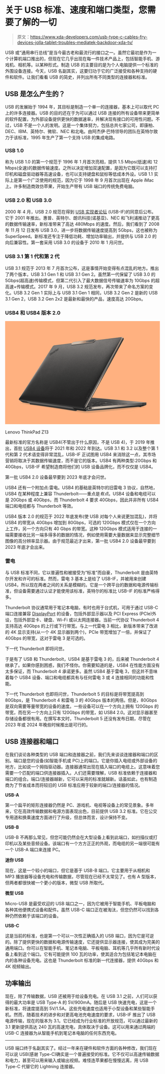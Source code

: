 # 关于 USB 标准、速度和端口类型，您需要了解的一切

> 原文：<https://www.xda-developers.com/usb-type-c-cables-fry-devices-jolla-tablet-troubles-mediatek-backdoor-xda-tv/>

USB 或“通用串行总线”是当今最古老和最流行的接口之一。虽然它最初是作为一个计算机端口推出的，但现在它几乎出现在每一件技术产品上，包括智能手机、游戏机、相机等。以某种形式。制造 USB 的主要目的是为个人电脑提供一个标准的外围设备连接。今天，USB 名副其实，这要归功于它的广泛接受和各种支持的硬件和软件。让我们看看 USB 的简史，并列出所有不同类型的连接器和标准。

## USB 是怎么产生的？

USB 的发展始于 1994 年，其目标是制造一个单一的连接器，基本上可以取代 PC 上的许多连接器。USB 的目的还在于为可以通过 USB 连接的所有设备带来更简单的软件配置，为外部设备提供更快的数据速率，并解决现有接口的可用性问题。不过，USB 不是一个人的发明。这是一个集体努力，包括总共七家公司，即康柏、DEC、IBM、英特尔、微软、NEC 和北电。由阿杰伊·巴特领导的团队在英特尔致力于该标准，1995 年生产了第一个支持 USB 的集成电路。

### USB 1.0

称为 USB 1.0 的第一个规范于 1996 年 1 月首次亮相，提供 1.5 Mbps(低速)和 12 Mbps(全速)的数据传输速度。之所以决定增加双速配置，是因为它既可以支持打印机和磁盘驱动器等高速设备，也可以支持键盘和鼠标等低成本外设。USB 1.1 实际上是第一个广泛使用的规范，因为它于 1998 年 9 月首次出现在 Apple iMac 上。许多制造商效仿苹果，开始生产带有 USB 端口的传统免费电脑。

### USB 2.0 和 USB 3.0

2000 年 4 月，USB 2.0 规范在得到 [USB 实现者论坛](https://www.usb.org/) (USB-IF)的同意后公布。它于 2001 年推出。惠普、英特尔、朗讯科技(诺基亚)、NEC 和飞利浦推动了更高的数据传输速率，新标准带来了高达 480Mbps 的速度。然后，我们看到了 2008 年 11 月 12 日发布 USB 3.0，进一步将数据传输速度提高到 5Gbps，这也被称为 SuperSpeed。新标准还专注于降低功耗、增加功率输出，并提供与 USB 2.0 的向后兼容性。第一套采用 USB 3.0 的设备于 2010 年 1 月问世。

### USB 3.1 第 1 代和第 2 代

USB 3.1 规范于 2013 年 7 月首次公布，这是事情开始变得有点混乱的地方。推出了两个版本，USB 3.1 Gen 1 和 USB 3.1 Gen 2。虽然第一代保留了 USB 3.0 的 5Gbps(超高速)传输模式，但第二代引入了最大数据信号传输速率为 10Gbps 的超高速+传输模式。2017 年 9 月，USB 3.2 规范发布，再次带来了命名方案的变化。USB 3.2 Gen 1 实际上与 USB 3.1 Gen 1 相同，USB 3.2 Gen 2 是新的 USB 3.1 Gen 2，USB 3.2 Gen 2x2 是最新和最快的产品，速度高达 20Gbps。

### USB4 和 USB4 版本 2.0

 <picture>![The Lenovo ThinkPad Z13 was designed in collaboration with AMD, and packs a lot of modern features like a haptic touchpad, a brand-new design, an FHD webcam, and more.](img/352c8d1cf873414bb4983ecd092229d3.png)</picture> 

Lenovo ThinkPad Z13

最新标准的官方名称是 USB4(不管出于什么原因，不是 USB 4)，于 2019 年推出，首批 [USB4 设备](https://www.xda-developers.com/best-usb4-laptops/)将于 2021 年和 2022 年到达。USB 3.1 和 3.2 以及整个第 1 代和第 2 代术语变得非常混乱，USB-IF 正试图用 USB4 来消除这一点，其市场营销将取决于其数据传输速度，而不是它的版本。USB4 有两种类型:20Gbps 和 40Gbps，USB-IF 希望制造商将他们的 USB 设备品牌化，而不仅仅是 USB4。

第一批 USB4 2.0 设备最早要到 2023 年底才会问世。

USB4 还有一个附加点:雷电。USB4 的基础是英特尔的旧雷电 3 协议，自然地，USB4 在某种程度上兼容 Thunderbolt——重点是*有点*。USB4 设备和电缆可以是 20Gbps 或 40Gbps，而 Thunderbolt 4 要求 40Gbps，因此并非所有 USB4 端口和电缆都与 Thunderbolt 等效。

USB4 版本 2.0 的规范于 2022 年底发布(使 USB 对每个人来说更加混乱)，并将 USB4 的带宽从 40Gbps 增加到 80Gbps，可选的 120Gbps 模式仅在一个方向上工作，另一个方向只有 40 Gbps 的带宽。这种 120Gbps 模式适用于连接的一端需要接收比另一端多得多的数据的情况，例如使用需要大量数据来显示完整细节图像的高分辨率显示器。由于规范最近才出来，第一批 USB4 2.0 设备最早要到 2023 年底才会出来。

### 雷电

与 USB 标准不同，它以普遍性和被接受为“标准”而自豪，Thunderbolt 是由英特尔开发和许可的标准。然而，雷电 3 基本上是给了 USB-IF，并被用来创建 USB4，所以现在两者之间的关系是模糊的。它是一个跨平台的数据和电源传输标准，但设备需要通过认证才能使用该标准，英特尔的标准比 USB-IF 的标准严格得多。

Thunderbolt 协议通常用于笔记本电脑，有时也用于台式机，可用于通过 USB-C 端口连接兼容 [DisplayPort](https://www.xda-developers.com/displayport-alt-mode-2-0-allow-16k-video-output-over-usb-4-type-c-ports/) 的设备，包括外部显示器以及 PCI Express (PCIe)外设，包括外部显卡、硬盘、Wi-Fi 或以太网连接器。当前一代协议 Thunderbolt 4 支持高达 40Gbps 的上行或下行带宽。与上一代雷电 3 相比，新版本带来了改进的 4K 显示支持(从一个 4K 显示器到两个)，PCIe 带宽增加了一倍，并保证了 40Gbps 的带宽，这对于雷电 3 是可选的。

下一代 Thunderbolt 即将问世。

于是有了 USB 和 Thunderbolt，USB4 是基于雷电 3 的，后来被 Thunderbolt 4 继承了。如果你感到困惑，我们不怪你。你需要知道的是，USB4 在性能方面没有太多保证，而 Thunderbolt 4 承诺更多。虽然 USB4 基于雷电 3，但这并不意味着每个 USB4 设备、端口和电缆都具有与任何雷电 3 或 4 连接相同的功能和性能。

下一代 Thunderbolt 也即将问世，Thunderbolt 5 的目标是将带宽提高到 80Gbps，是 Thunderbolt 4 和雷电 3 的 40Gbps 版本的两倍。但是，80Gbps 是双向需要等量带宽的设备的速度。一些设备可以在一个方向上拥有 120Gbps 的带宽，而在另一个方向上只有 120Gbps 的带宽，如 USB4 2.0。这对显示器甚至存储设备都很有用。在撰写本文时，Thunderbolt 5 还没有发布日期，尽管在 2023 年或 2024 年晚些时候推出是可行的。

## USB 连接器和端口

在我们谈论各种类型的 USB 端口和连接器之前，我们先来谈谈连接器和端口的区别。端口是您的设备(如智能手机或 PC)上的端口。它是你插入电缆或外部设备的地方，比如说一个拇指驱动器。连接器通常出现在插入端口的电缆上。这意味着您需要一个匹配的端口供连接器插入。人们还需要理解，USB 标准依赖于连接器和端口的组合。端口/连接器越新，它可以采用的标准就越新。话虽如此，也有制造商为了节省成本而将较旧的 USB 标准应用于较新的端口/连接器的情况。

**USB-A**

第一个扁平的矩形连接器仍然是 PC、游戏机、电视等设备上的常见景象。多年来，它在高效传输数据和电源方面表现出色，目前提供 USB 3.2 标准。它在公交专用道和换乘速度方面进行了升级，但总体而言，设计保持不变。

**USB-B**

USB-B 不再那么常见，但您可能仍然会在大型设备上看到此端口，如扫描仪或打印机以及某些音频设备。该端口有一个方方正正的外观，而电缆的另一端很可能有一个 USB-A 端口来连接 PC。

**迷你 USB**

现在，这是一个较小的端口，但它是基于 USB-B 端口。它主要用于从相机和 MP3 播放器等设备充电和传输数据，尽管现在已经不太常见了。也有 A 型版本，但两者都很快被一个更小的版本，微型 USB 所取代。

**微型 USB**

Micro-USB 是最受欢迎的 USB 端口之一，因为它被用于智能手机、平板电脑和各种其他便携式设备和配件。虽然 USB-C 端口正在被淘汰，但您仍然可以找到各种仍然依赖于该端口的设备。

**USB-C**

这是当前的标准，也是第一个可以一次性正确插入的 USB 端口，因为它是可逆的。除了提供更快的数据和电源传输速度，它还提供显示器连接，使其成为完美的通用端口。你可以在智能手机、笔记本电脑、平板电脑、耳机等几乎所有新时代设备上看到这个端口。它有可能提供 100 瓦的功率，使其适合为包括笔记本电脑在内的各种设备充电。这也是 Thunderbolt 标准的新一代连接器，提供 40Gbps 和 4K 视频输出。

## 功率输出

现在，除了传输数据，USB 还被用于给设备充电。在 USB 3.1 之前，人们可以获得的最大功率是 USB Type-A 的 5V/900mA。随后是 USB 快速充电，这是一个新标准，将速度提高到 5V/1.5A。这些充电速度也适用于小型设备和某些智能手机。然而，随着技术的进步和对更高电池充电速度的要求，USB-IF 推出了 USB 电源传输，现在的版本为 3.1。它已经成为行业标准的开放规范，可以通过最新的 3.1 更新提供高达 240 瓦的高速充电，具体取决于设备。这可以用来通过两端的 USB-C 连接器为从智能手机到笔记本电脑的任何东西充电。

* * *

USB 端口终于名副其实了。经过一年来在硬件和软件方面的各种修改，我们现在可以说 USB(感谢 Type-C)确实是一个普遍接受的标准。它不仅可以高速传输数据和电力，甚至可以用来输入或输出视频。难怪连苹果都在慢慢远离，用 USB Type-C 代替它的 Lightning 连接器。
